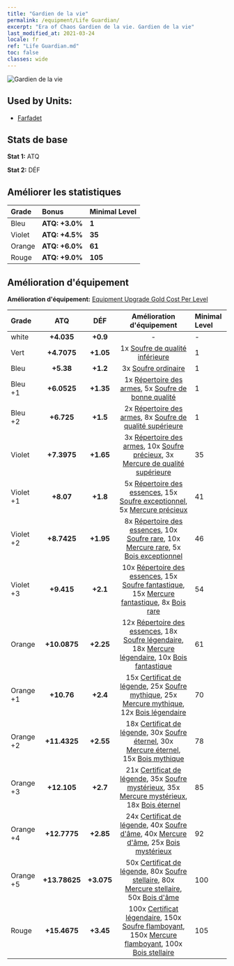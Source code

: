 ```yaml
---
title: "Gardien de la vie"
permalink: /equipment/Life Guardian/
excerpt: "Era of Chaos Gardien de la vie. Gardien de la vie"
last_modified_at: 2021-03-24
locale: fr
ref: "Life Guardian.md"
toc: false
classes: wide
---
```


  ![Gardien de la vie](/images/e/e_9093.png)

## Used by Units:

* [Farfadet](/fr/units/Leprechaun/) 


## Stats de base
 **Stat 1:** ATQ

 **Stat 2:** DÉF

## Améliorer les statistiques

  |     Grade    |   Bonus | Minimal Level | 
  |:-------------|:--------|:--------------| 
  | Bleu | **ATQ: +3.0%** | **1** | 
  | Violet | **ATQ: +4.5%** | **35** | 
  | Orange | **ATQ: +6.0%** | **61** | 
  | Rouge | **ATQ: +9.0%** | **105** | 


## Amélioration d'équipement
 **Amélioration d'équipement:** [Equipment Upgrade Gold Cost Per Level](/equipment/EquipmentUpgradeCostPerLevel/) 

  |          Grade      | ATQ | DÉF | Amélioration d'équipement | Minimal Level |
  |:--------------------|:---------:|:---------:|:----------------:|:--------------|
  | white | **+4.035** | **+0.9** | - | - |
  | Vert | **+4.7075** | **+1.05** | 1x [Soufre de qualité inférieure](/fr/Items/mat_3/) | 1 |
  | Bleu | **+5.38** | **+1.2** | 3x [Soufre ordinaire](/fr/Items/mat_9/) | 1 |
  | Bleu +1 | **+6.0525** | **+1.35** | 1x [Répertoire des armes](/fr/Items/mat_18/), 5x [Soufre de bonne qualité](/fr/Items/mat_15/) | 1 |
  | Bleu +2 | **+6.725** | **+1.5** | 2x [Répertoire des armes](/fr/Items/mat_25/), 8x [Soufre de qualité supérieure](/fr/Items/mat_22/) | 1 |
  | Violet | **+7.3975** | **+1.65** | 3x [Répertoire des armes](/fr/Items/mat_32/), 10x [Soufre précieux](/fr/Items/mat_29/), 3x [Mercure de qualité supérieure](/fr/Items/mat_21/) | 35 |
  | Violet +1 | **+8.07** | **+1.8** | 5x [Répertoire des essences](/fr/Items/mat_39/), 15x [Soufre exceptionnel](/fr/Items/mat_36/), 5x [Mercure précieux](/fr/Items/mat_28/) | 41 |
  | Violet +2 | **+8.7425** | **+1.95** | 8x [Répertoire des essences](/fr/Items/mat_46/), 10x [Soufre rare](/fr/Items/mat_43/), 10x [Mercure rare](/fr/Items/mat_42/), 5x [Bois exceptionnel](/fr/Items/mat_34/) | 46 |
  | Violet +3 | **+9.415** | **+2.1** | 10x [Répertoire des essences](/fr/Items/mat_53/), 15x [Soufre fantastique](/fr/Items/mat_50/), 15x [Mercure fantastique](/fr/Items/mat_49/), 8x [Bois rare](/fr/Items/mat_41/) | 54 |
  | Orange | **+10.0875** | **+2.25** | 12x [Répertoire des essences](/fr/Items/mat_60/), 18x [Soufre légendaire](/fr/Items/mat_57/), 18x [Mercure légendaire](/fr/Items/mat_56/), 10x [Bois fantastique](/fr/Items/mat_48/) | 61 |
  | Orange +1 | **+10.76** | **+2.4** | 15x [Certificat de légende](/fr/Items/mat_67/), 25x [Soufre mythique](/fr/Items/mat_64/), 25x [Mercure mythique](/fr/Items/mat_63/), 12x [Bois légendaire](/fr/Items/mat_55/) | 70 |
  | Orange +2 | **+11.4325** | **+2.55** | 18x [Certificat de légende](/fr/Items/mat_74/), 30x [Soufre éternel](/fr/Items/mat_71/), 30x [Mercure éternel](/fr/Items/mat_70/), 15x [Bois mythique](/fr/Items/mat_62/) | 78 |
  | Orange +3 | **+12.105** | **+2.7** | 21x [Certificat de légende](/fr/Items/mat_81/), 35x [Soufre mystérieux](/fr/Items/mat_78/), 35x [Mercure mystérieux](/fr/Items/mat_77/), 18x [Bois éternel](/fr/Items/mat_69/) | 85 |
  | Orange +4 | **+12.7775** | **+2.85** | 24x [Certificat de légende](/fr/Items/mat_88/), 40x [Soufre d'âme](/fr/Items/mat_85/), 40x [Mercure d'âme](/fr/Items/mat_84/), 25x [Bois mystérieux](/fr/Items/mat_76/) | 92 |
  | Orange +5 | **+13.78625** | **+3.075** | 50x [Certificat de légende](/fr/Items/mat_95/), 80x [Soufre stellaire](/fr/Items/mat_92/), 80x [Mercure stellaire](/fr/Items/mat_91/), 50x [Bois d'âme](/fr/Items/mat_83/) | 100 |
  | Rouge | **+15.4675** | **+3.45** | 100x [Certificat légendaire](/fr/Items/mat_102/), 150x [Soufre flamboyant](/fr/Items/mat_99/), 150x [Mercure flamboyant](/fr/Items/mat_98/), 100x [Bois stellaire](/fr/Items/mat_90/) | 105 |

